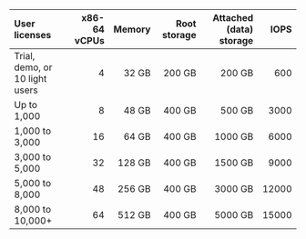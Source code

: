 | User licenses | x86-64 vCPUs | Memory | Root storage | Attached (data) storage | IOPS |
| :- | -: | -: | -: | -: | -: |
| Trial, demo, or 10 light users | 4 | 32 GB | 200 GB | 200 GB | 600 |
| Up to 1,000  | 8 | 48 GB | 400 GB | 500 GB | 3000 |
| 1,000 to 3,000  | 16 | 64 GB | 400 GB | 1000 GB | 6000|
| 3,000 to 5,000 | 32 | 128 GB | 400 GB | 1500 GB | 9000 |
| 5,000 to 8,000 | 48 | 256 GB | 400 GB | 3000 GB | 12000|
| 8,000 to 10,000+ | 64 | 512 GB | 400 GB | 5000 GB | 15000 |
